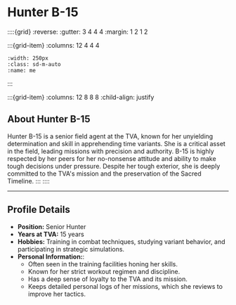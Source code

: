 # **Hunter B-15**

::::{grid}
:reverse:
:gutter: 3 4 4 4
:margin: 1 2 1 2

:::{grid-item}
:columns: 12 4 4 4

```{image} /img/employee-3.png
:width: 250px
:class: sd-m-auto
:name: me
```

:::

:::{grid-item}
:columns: 12 8 8 8
:child-align: justify

## **About Hunter B-15**

Hunter B-15 is a senior field agent at the TVA, known for her unyielding determination and skill in apprehending time variants. She is a critical asset in the field, leading missions with precision and authority. B-15 is highly respected by her peers for her no-nonsense attitude and ability to make tough decisions under pressure. Despite her tough exterior, she is deeply committed to the TVA's mission and the preservation of the Sacred Timeline.
:::
::::

---

## **Profile Details**

- **Position:** Senior Hunter
- **Years at TVA:** 15 years
- **Hobbies:** Training in combat techniques, studying variant behavior, and participating in strategic simulations.
- **Personal Information:**:
  - Often seen in the training facilities honing her skills.
  - Known for her strict workout regimen and discipline.
  - Has a deep sense of loyalty to the TVA and its mission.
  - Keeps detailed personal logs of her missions, which she reviews to improve her tactics.
